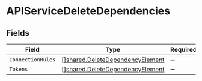 # APIServiceDeleteDependencies


## Fields

| Field                                                                                     | Type                                                                                      | Required                                                                                  | Description                                                                               |
| ----------------------------------------------------------------------------------------- | ----------------------------------------------------------------------------------------- | ----------------------------------------------------------------------------------------- | ----------------------------------------------------------------------------------------- |
| `ConnectionRules`                                                                         | [][shared.DeleteDependencyElement](../../../pkg/models/shared/deletedependencyelement.md) | :heavy_minus_sign:                                                                        | N/A                                                                                       |
| `Tokens`                                                                                  | [][shared.DeleteDependencyElement](../../../pkg/models/shared/deletedependencyelement.md) | :heavy_minus_sign:                                                                        | N/A                                                                                       |